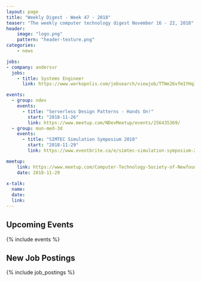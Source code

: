 ```yaml
---
layout: page
title: "Weekly Digest - Week 47 - 2018"
teaser: "The weekly computer technology digest November 16 - 22, 2018"
header:
    image: "logo.png"
    pattern: "header-texture.png"
categories:
    - news

jobs:
- company: andersvr
  jobs:
    - title: Systems Engineer
      link: https://www.workopolis.com/jobsearch/viewjob/TTWe26vfm1YHqIOXWlE24kVW3fMlRZfp54uGj0xQzRSRXRVmpUu_uQ

events:
  - group: ndev
    events:
      - title: "Serverless Design Patterns - Hands On!"
        start: "2018-11-26"
        link: https://www.meetup.com/NDevMeetup/events/256435369/
  - group: mun-med-3d
    events:
      - title: "SIMTEC Simulation Symposium 2018"
        start: "2018-11-29"
        link: https://www.eventbrite.ca/e/simtec-simulation-symposium-2018-tickets-50490453305

meetup:
    link: https://www.meetup.com/Computer-Technology-Society-of-Newfoundland-and-Labrador/events/rpdzmpyxpbmc/
    date: 2018-11-29
  
x-talk:
  name:
  date: 
  link: 
---
```


## Upcoming Events
{% include events %}

## New Job Postings
{% include job_postings %}
